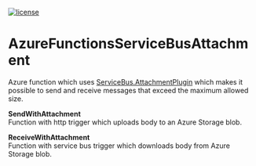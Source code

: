[![license](https://img.shields.io/github/license/lfalck/AzureFunctionsServiceBusAttachment.svg)]()

# AzureFunctionsServiceBusAttachment
Azure function which uses [ServiceBus.AttachmentPlugin](https://github.com/SeanFeldman/ServiceBus.AttachmentPlugin) which makes it possible to send and receive messages that exceed the maximum allowed size.

**SendWithAttachment**  
Function with http trigger which uploads body to an Azure Storage blob.

**ReceiveWithAttachment**  
Function with service bus trigger which downloads body from Azure Storage blob.

